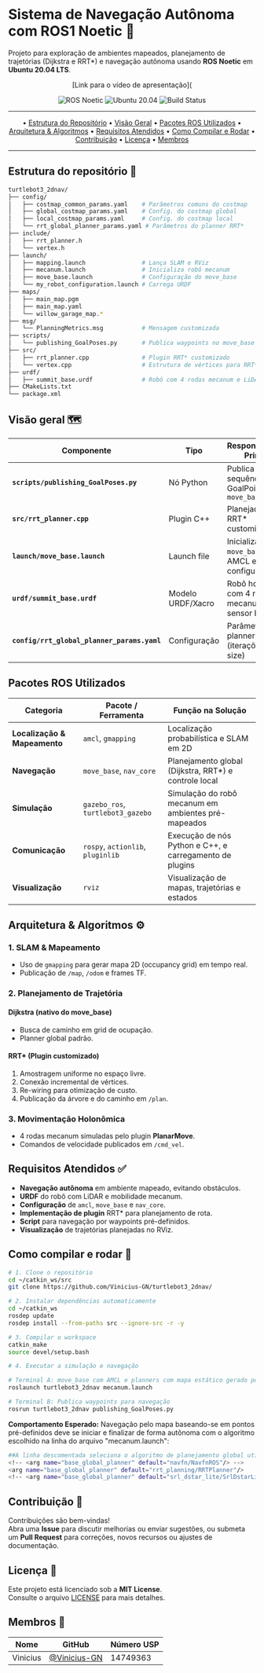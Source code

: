 <!-- ===================================================================== -->
<!--                       README – Navegação Autônoma ROS1 🤖               -->
<!-- ===================================================================== -->
# Sistema de Navegação Autônoma com ROS1 Noetic 🤖

Projeto para exploração de ambientes mapeados, planejamento de trajetórias (Dijkstra e RRT*) e navegação autônoma usando **ROS Noetic** em **Ubuntu 20.04 LTS**.

<p align="center">
  [Link para o vídeo de apresentação](
</p>

<div align="center">
  
![ROS Noetic](https://img.shields.io/badge/ROS-Noetic-blue.svg)
![Ubuntu 20.04](https://img.shields.io/badge/Ubuntu-20.04-orange.svg)
![Build Status](https://img.shields.io/badge/build-catkin--make-brightgreen)

</div>

---

<div align="center">
  
• [Estrutura do Repositório](#estrutura-do-repositório-📂)
• [Visão Geral](#visão-geral-🗺️)
• [Pacotes ROS Utilizados](#pacotes-ros-utilizados)
• [Arquitetura & Algoritmos](#arquitetura--algoritmos-⚙️)
• [Requisitos Atendidos](#requisitos-atendidos-✅)
• [Como Compilar e Rodar](#como-compilar-e-rodar-🚀)
• [Contribuição](#contribuição-🤝)
• [Licença](#licença-📄)
• [Membros](#membros-👥)
  
</div>

---

## Estrutura do repositório 📂

```bash
turtlebot3_2dnav/
├── config/                           
│   ├── costmap_common_params.yaml    # Parâmetros comuns do costmap
│   ├── global_costmap_params.yaml    # Config. do costmap global
│   ├── local_costmap_params.yaml     # Config. do costmap local
│   └── rrt_global_planner_params.yaml # Parâmetros do planner RRT*
├── include/                          
│   ├── rrt_planner.h                 
│   └── vertex.h                      
├── launch/                           
│   ├── mapping.launch                # Lança SLAM e RViz
│   ├── mecanum.launch                # Inicializa robô mecanum
│   ├── move_base.launch              # Configuração do move_base
│   └── my_robot_configuration.launch # Carrega URDF
├── maps/                             
│   ├── main_map.pgm                  
│   ├── main_map.yaml                 
│   └── willow_garage_map.*           
├── msg/                              
│   └── PlanningMetrics.msg           # Mensagem customizada
├── scripts/                          
│   └── publishing_GoalPoses.py       # Publica waypoints no move_base
├── src/                              
│   ├── rrt_planner.cpp               # Plugin RRT* customizado
│   └── vertex.cpp                    # Estrutura de vértices para RRT*
├── urdf/                             
│   ├── summit_base.urdf              # Robô com 4 rodas mecanum e LiDAR
├── CMakeLists.txt                    
└── package.xml                        
```

## Visão geral 🗺️

| Componente                             | Tipo               | Responsabilidade Principal                           | Tópicos / Ferramentas ROS          |
|----------------------------------------|--------------------|------------------------------------------------------|------------------------------------|
| **`scripts/publishing_GoalPoses.py`**  | Nó Python          | Publica uma sequência de GoalPoints no `move_base`   | `rospy`, `actionlib`, `move_base_msgs` |
| **`src/rrt_planner.cpp`**              | Plugin C++         | Planejador Global RRT* customizado                   | `nav_core`, `pluginlib`            |
| **`launch/move_base.launch`**          | Launch file        | Inicializa `move_base` com AMCL e planners configurados | `roslaunch`, `amcl`, `nav_core`    |
| **`urdf/summit_base.urdf`**               | Modelo URDF/Xacro  | Robô holonômico com 4 rodas mecanum e sensor LiDAR   | `robot_state_publisher`, `gazebo_ros` `plannar_move` |
| **`config/rrt_global_planner_params.yaml`** | Configuração       | Parâmetros do planner RRT* (iterações, step size)    | `rosparam`                         |

## Pacotes ROS Utilizados

| Categoria                    | Pacote / Ferramenta               | Função na Solução                                        |
|------------------------------|-----------------------------------|----------------------------------------------------------|
| **Localização & Mapeamento** | `amcl`, `gmapping`                | Localização probabilística e SLAM em 2D                  |
| **Navegação**                | `move_base`, `nav_core`           | Planejamento global (Dijkstra, RRT*) e controle local    |
| **Simulação**                | `gazebo_ros`, `turtlebot3_gazebo` | Simulação do robô mecanum em ambientes pré-mapeados      |
| **Comunicação**              | `rospy`, `actionlib`, `pluginlib` | Execução de nós Python e C++, e carregamento de plugins  |
| **Visualização**             | `rviz`                            | Visualização de mapas, trajetórias e estados             |

## Arquitetura & Algoritmos ⚙️

### 1. SLAM & Mapeamento
- Uso de `gmapping` para gerar mapa 2D (occupancy grid) em tempo real.  
- Publicação de `/map`, `/odom` e frames TF.

### 2. Planejamento de Trajetória
#### Dijkstra (nativo do move_base)
- Busca de caminho em grid de ocupação.  
- Planner global padrão.

#### RRT* (Plugin customizado)
1. Amostragem uniforme no espaço livre.  
2. Conexão incremental de vértices.  
3. Re-wiring para otimização de custo.  
4. Publicação da árvore e do caminho em `/plan`.

### 3. Movimentação Holonômica
- 4 rodas mecanum simuladas pelo plugin **PlanarMove**.  
- Comandos de velocidade publicados em `/cmd_vel`.

## Requisitos Atendidos ✅
- **Navegação autônoma** em ambiente mapeado, evitando obstáculos.  
- **URDF** do robô com LiDAR e mobilidade mecanum.  
- **Configuração** de `amcl`, `move_base` e `nav_core`.  
- **Implementação de plugin** RRT* para planejamento de rota.  
- **Script** para navegação por waypoints pré-definidos.  
- **Visualização** de trajetórias planejadas no RViz.

## Como compilar e rodar 🚀

```bash
# 1. Clone o repositório
cd ~/catkin_ws/src
git clone https://github.com/Vinicius-GN/turtlebot3_2dnav/

# 2. Instalar dependências automaticamente
cd ~/catkin_ws
rosdep update
rosdep install --from-paths src --ignore-src -r -y

# 3. Compilar o workspace
catkin_make
source devel/setup.bash

# 4. Executar a simulação e navegação

# Terminal A: move_base com AMCL e planners com mapa estático gerado por SLAM
roslaunch turtlebot3_2dnav mecanum.launch

# Terminal B: Publica waypoints para navegação
rosrun turtlebot3_2dnav publishing_GoalPoses.py
```

**Comportamento Esperado:**
Navegação pelo mapa baseando-se em pontos pré-definidos deve se iniciar e finalizar de forma autônoma com o algoritmo escolhido na linha do arquivo "mecanum.launch":
```bash
##A linha descomentada seleciona o algoritmo de planejamento global utilizado na navegação.
<!-- <arg name="base_global_planner" default="navfn/NavfnROS"/> -->
<arg name="base_global_planner" default="rrt_planning/RRTPlanner"/>
<!-- <arg name="base_global_planner" default="srl_dstar_lite/SrlDstarLite"/> --> //Esse está em processo de otimização.
```

## Contribuição 🤝

Contribuições são bem-vindas!  
Abra uma **Issue** para discutir melhorias ou enviar sugestões, ou submeta um **Pull Request** para correções, novos recursos ou ajustes de documentação.

## Licença 📄

Este projeto está licenciado sob a **MIT License**.  
Consulte o arquivo [LICENSE](LICENSE) para mais detalhes.

## Membros 👥

| Nome                  | GitHub                                      | Número USP                                     |
|-----------------------|---------------------------------------------|---------------------------------------------|
| Vinicius             | [@Vinicius-GN](https://github.com/Vinicius-GN) | 14749363                              |

